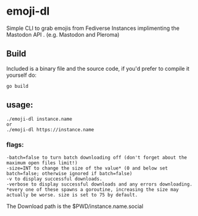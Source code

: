 # emoji-dl
Simple CLI to grab emojis from Fediverse Instances implimenting the Mastodon API
. (e.g. Mastodon and Pleroma)

## Build

Included is a binary file and the source code, if you'd prefer to compile it yourself do:

```
go build
```

## usage:
```
./emoji-dl instance.name
or
./emoji-dl https://instance.name
```

### flags:
```
-batch=false to turn batch downloading off (don't forget about the maximum open files limit!)
-size=INT to change the size of the value* (0 and below set batch=false; otherwise ignored if batch=false)
-v to display successful downloads.
-verbose to display successful downloads and any errors downloading.
*every one of these spawns a goroutine, increasing the size may actually be worse. size is set to 75 by default.
```

The Download path is the $PWD/instance.name.social